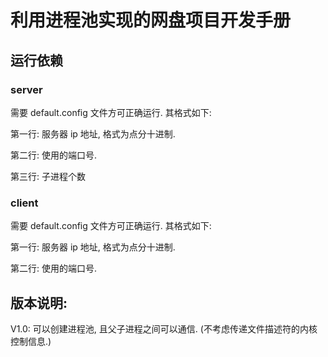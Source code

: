 # 利用进程池实现的网盘项目开发手册

## 运行依赖

### server

需要 default.config 文件方可正确运行. 其格式如下:

第一行: 服务器 ip 地址, 格式为点分十进制.

第二行: 使用的端口号.

第三行: 子进程个数

### client

需要 default.config 文件方可正确运行. 其格式如下:

第一行: 服务器 ip 地址, 格式为点分十进制.

第二行: 使用的端口号.

## 版本说明:

V1.0: 可以创建进程池, 且父子进程之间可以通信. (不考虑传递文件描述符的内核控制信息.)